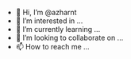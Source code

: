 - 👋 Hi, I’m @azharnt
- 👀 I’m interested in ...
- 🌱 I’m currently learning ...
- 💞️ I’m looking to collaborate on ...
- 📫 How to reach me ...

<!---
azharnt/azharnt is a ✨ special ✨ repository because its `README.md` (this file) appears on your GitHub profile.
You can click the Preview link to take a look at your changes.
--->
